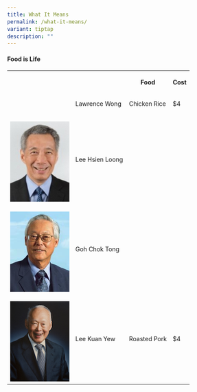 ```yaml
---
title: What It Means
permalink: /what-it-means/
variant: tiptap
description: ""
---
```

<h4><strong>Food is Life</strong></h4>
<table style="minWidth: 100px">
<colgroup>
<col>
<col>
<col>
<col>
</colgroup>
<tbody>
<tr>
<th rowspan="1" colspan="1">
<p></p>
</th>
<th rowspan="1" colspan="1">
<p></p>
</th>
<th rowspan="1" colspan="1">
<p>Food</p>
</th>
<th rowspan="1" colspan="1">
<p>Cost</p>
</th>
</tr>
<tr>
<td rowspan="1" colspan="1">
<p></p>
</td>
<td rowspan="1" colspan="1">
<p>Lawrence Wong</p>
</td>
<td rowspan="1" colspan="1">
<p>Chicken Rice</p>
</td>
<td rowspan="1" colspan="1">
<p>$4</p>
</td>
</tr>
<tr>
<td rowspan="1" colspan="1">
<p></p>
<div class="isomer-image-wrapper">
<img style="width: 100%" height="auto" width="100%" alt="" src="/images/Mr_LEE_Hsien_Loong.jpg">
</div>
</td>
<td rowspan="1" colspan="1">
<p>Lee Hsien Loong</p>
</td>
<td rowspan="1" colspan="1">
<p></p>
</td>
<td rowspan="1" colspan="1">
<p></p>
</td>
</tr>
<tr>
<td rowspan="1" colspan="1">
<p></p>
<div class="isomer-image-wrapper">
<img style="width: 100%" height="auto" width="100%" alt="" src="/images/Mr_GOH_Chok_Tong.png">
</div>
</td>
<td rowspan="1" colspan="1">
<p>Goh Chok Tong</p>
</td>
<td rowspan="1" colspan="1">
<p></p>
</td>
<td rowspan="1" colspan="1">
<p></p>
</td>
</tr>
<tr>
<td rowspan="1" colspan="1">
<p></p>
<div class="isomer-image-wrapper">
<img style="width: 100%" height="auto" width="100%" alt="" src="/images/Lee_Kuan_Yew.png">
</div>
</td>
<td rowspan="1" colspan="1">
<p></p>
<p></p>
<p>Lee Kuan Yew</p>
</td>
<td rowspan="1" colspan="1">
<p>Roasted Pork</p>
</td>
<td rowspan="1" colspan="1">
<p>$4</p>
</td>
</tr>
</tbody>
</table>
<p></p>